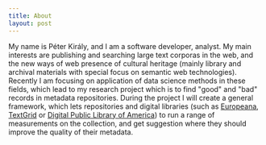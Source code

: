 ```yaml
---
title: About
layout: post
---
```



My name is Péter Király, and I am a software developer, analyst. My main interests are publishing and searching large text corporas in the web, and the new ways of web presence of cultural heritage (mainly library and archival materials with special focus on semantic web technologies). Recently I am focusing on application of data science methods in these fields, which lead to my research project which is to find "good" and "bad" records in metadata repositories. During the project I will create a general framework, which lets repositories and digital libraries (such as [Europeana](http://europeana.eu), [TextGrid](http://textgrid.de) or [Digital Public Library of America](http://dp.la)) to run a range of measurements on the collection, and get suggestion where they should improve the quality of their metadata.